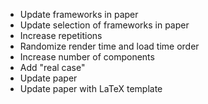 - Update frameworks in paper
- Update selection of frameworks in paper
- Increase repetitions
- Randomize render time and load time order
- Increase number of components
- Add "real case"
- Update paper
- Update paper with LaTeX template